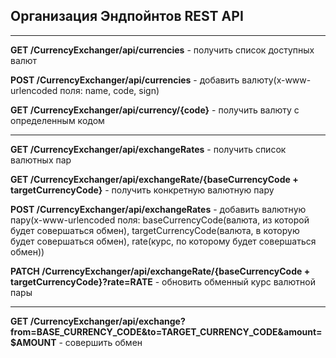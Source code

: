 ## Организация Эндпойнтов REST API
___

**GET /CurrencyExchanger/api/currencies** - получить список доступных валют

**POST /CurrencyExchanger/api/currencies** - добавить валюту(x-www-urlencoded поля: name, code, sign)

**GET /CurrencyExchanger/api/currency/{code}** - получить валюту с определенным кодом

___

**GET /CurrencyExchanger/api/exchangeRates** - получить список валютных пар

**GET /CurrencyExchanger/api/exchangeRate/{baseCurrencyCode + targetCurrencyCode}** - получить конкретную валютную пару

**POST /CurrencyExchanger/api/exchangeRates** - добавить валютную пару(x-www-urlencoded поля: baseCurrencyCode(валюта, из которой будет совершаться обмен), targetCurrencyCode(валюта, в которую будет совершаться обмен), rate(курс, по которому будет совершаться обмен))

**PATCH /CurrencyExchanger/api/exchangeRate/{baseCurrencyCode + targetCurrencyCode}?rate=RATE** - обновить обменный курс валютной пары

___

**GET /CurrencyExchanger/api/exchange?from=BASE_CURRENCY_CODE&to=TARGET_CURRENCY_CODE&amount=$AMOUNT** - совершить обмен
